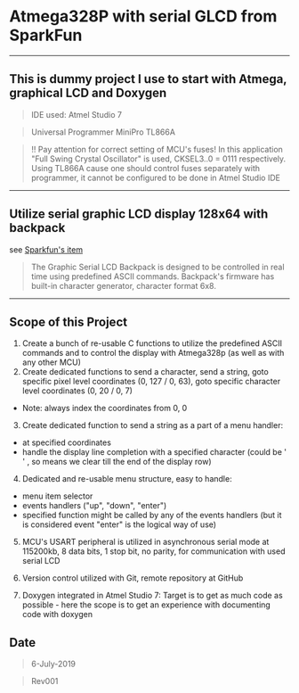 # Atmega328P with serial GLCD from SparkFun

----
## This is dummy project I use to start with Atmega, graphical LCD and Doxygen
> IDE used: Atmel Studio 7

> Universal Programmer MiniPro TL866A

> !! Pay attention for correct setting of MCU's fuses! In this application "Full Swing Crystal Oscillator" is used, CKSEL3..0 = 0111 respectively. Using TL866A cause one should control fuses separately with programmer, it cannot be configured to be done in Atmel Studio IDE

----
## Utilize serial graphic LCD display 128x64 with backpack
see [Sparkfun's item](https://learn.sparkfun.com/tutorials/serial-graphic-lcd-hookup/?_ga=1.12355956.1126191215.1366741676)

> The Graphic Serial LCD Backpack is designed to be controlled in real time using predefined ASCII commands. Backpack's firmware has built-in character generator, character format 6x8.

----
## Scope of this Project
1. Create a bunch of re-usable C functions to utilize the predefined ASCII commands and to control the display with Atmega328p (as well as with any other MCU)
2. Create dedicated functions to send a character, send a string, goto specific pixel level coordinates (0, 127 / 0, 63), goto specific character level coordinates (0, 20 / 0, 7)
 - Note: always index the coordinates from 0, 0

3. Create dedicated function to send a string as a part of a menu handler:
 - at specified coordinates
 - handle the display line completion with a specified character (could be ' ' , so means we clear till the end of the display row)

4. Dedicated and re-usable menu structure, easy to handle:
 - menu item selector
 - events handlers ("up", "down", "enter")
 - specified function might be called by any of the events handlers (but it is considered event "enter" is the logical way of use)

5. MCU's USART peripheral is utilized in asynchronous serial mode at 115200kb, 8 data bits, 1 stop bit, no parity, for communication with used serial LCD

6. Version control utilized with Git, remote repository at GitHub

7. Doxygen integrated in Atmel Studio 7: Target is to get as much code as possible - here the scope is to get an experience with documenting code with doxygen

## Date
> 6-July-2019

> Rev001


